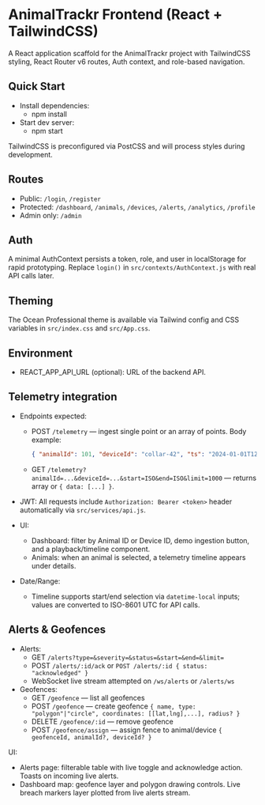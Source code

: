 # AnimalTrackr Frontend (React + TailwindCSS)

A React application scaffold for the AnimalTrackr project with TailwindCSS styling, React Router v6 routes, Auth context, and role-based navigation.

## Quick Start

- Install dependencies:
  - npm install
- Start dev server:
  - npm start

TailwindCSS is preconfigured via PostCSS and will process styles during development.

## Routes

- Public: `/login`, `/register`
- Protected: `/dashboard`, `/animals`, `/devices`, `/alerts`, `/analytics`, `/profile`
- Admin only: `/admin`

## Auth

A minimal AuthContext persists a token, role, and user in localStorage for rapid prototyping. Replace `login()` in `src/contexts/AuthContext.js` with real API calls later.

## Theming

The Ocean Professional theme is available via Tailwind config and CSS variables in `src/index.css` and `src/App.css`.

## Environment

- REACT_APP_API_URL (optional): URL of the backend API.

## Telemetry integration

- Endpoints expected:
  - POST `/telemetry` — ingest single point or an array of points. Body example:
    ```json
    { "animalId": 101, "deviceId": "collar-42", "ts": "2024-01-01T12:00:00Z", "lat": 12.34, "lng": 56.78, "speed": 1.2, "battery": 90 }
    ```
  - GET `/telemetry?animalId=...&deviceId=...&start=ISO&end=ISO&limit=1000` — returns array or `{ data: [...] }`.

- JWT: All requests include `Authorization: Bearer <token>` header automatically via `src/services/api.js`.

- UI:
  - Dashboard: filter by Animal ID or Device ID, demo ingestion button, and a playback/timeline component.
  - Animals: when an animal is selected, a telemetry timeline appears under details.

- Date/Range:
  - Timeline supports start/end selection via `datetime-local` inputs; values are converted to ISO-8601 UTC for API calls.

## Alerts & Geofences

- Alerts:
  - GET `/alerts?type=&severity=&status=&start=&end=&limit=`
  - POST `/alerts/:id/ack` or `POST /alerts/:id { status: "acknowledged" }`
  - WebSocket live stream attempted on `/ws/alerts` or `/alerts/ws`
- Geofences:
  - GET `/geofence` — list all geofences
  - POST `/geofence` — create geofence `{ name, type: "polygon"|"circle", coordinates: [[lat,lng],...], radius? }`
  - DELETE `/geofence/:id` — remove geofence
  - POST `/geofence/assign` — assign fence to animal/device `{ geofenceId, animalId?, deviceId? }`

UI:
- Alerts page: filterable table with live toggle and acknowledge action. Toasts on incoming live alerts.
- Dashboard map: geofence layer and polygon drawing controls. Live breach markers layer plotted from live alerts stream.
